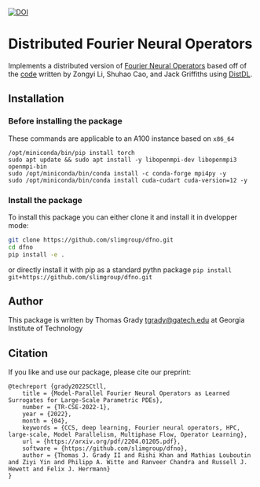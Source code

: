 [![DOI](https://zenodo.org/badge/DOI/10.5281/zenodo.6981516.svg)](https://doi.org/10.5281/zenodo.6981516)

# Distributed Fourier Neural Operators

Implements a distributed version of [Fourier Neural Operators](https://arxiv.org/pdf/2010.08895.pdf)
based off of the [code](https://github.com/zongyi-li/fourier_neural_operator) written by Zongyi Li, Shuhao Cao, and Jack Griffiths
using [DistDL](https://github.com/distdl/distdl).

## Installation

### Before installing the package

These commands are applicable to an A100 instance based on `x86_64`

```
/opt/miniconda/bin/pip install torch
sudo apt update && sudo apt install -y libopenmpi-dev libopenmpi3 openmpi-bin
sudo /opt/miniconda/bin/conda install -c conda-forge mpi4py -y
sudo /opt/miniconda/bin/conda install cuda-cudart cuda-version=12 -y
```

### Install the package

To install this package you can either clone it and install it in dvelopper mode:


```bash
git clone https://github.com/slimgroup/dfno.git
cd dfno
pip install -e .
```

or directly install it with pip as a standard pythn package `pip install git+https://github.com/slimgroup/dfno.git`

## Author

This package is written by Thomas Grady <tgrady@gatech.edu> at Georgia Institute of Technology


## Citation

If you like and use our package, please cite our preprint:

```
@techreport {grady2022SCtll,
	title = {Model-Parallel Fourier Neural Operators as Learned Surrogates for Large-Scale Parametric PDEs},
	number = {TR-CSE-2022-1},
	year = {2022},
	month = {04},
	keywords = {CCS, deep learning, Fourier neural operators, HPC, large-scale, Model Parallelism, Multiphase Flow, Operator Learning},
	url = {https://arxiv.org/pdf/2204.01205.pdf},
	software = {https://github.com/slimgroup/dfno},
	author = {Thomas J. Grady II and Rishi Khan and Mathias Louboutin and Ziyi Yin and Philipp A. Witte and Ranveer Chandra and Russell J. Hewett and Felix J. Herrmann}
}
```
